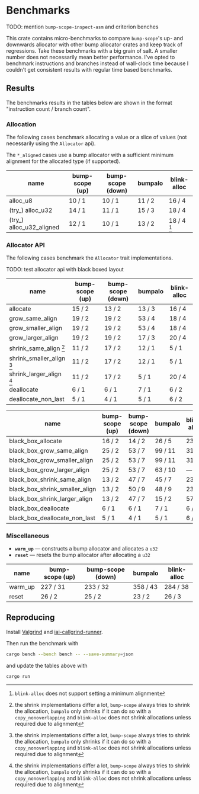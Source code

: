 # Benchmarks

TODO: mention `bump-scope-inspect-asm` and criterion benches

This crate contains micro-benchmarks to compare `bump-scope`'s up- and downwards allocator with other bump allocator crates and keep track of regressions. Take these benchmarks with a big grain of salt. A smaller number does not necessarily mean better performance. I've opted to benchmark instructions and branches instead of wall-clock time because I couldn't get consistent results with regular time based benchmarks.

## Results

The benchmarks results in the tables below are shown in the format "instruction count / branch count".

### Allocation

The following cases benchmark allocating a value or a slice of values (not necessarily using the `Allocator` api).

The `*_aligned` cases use a bump allocator with a sufficient minimum alignment for the allocated type (if supported).

<!-- alloc table start -->

| name                     | bump-scope (up) | bump-scope (down) | bumpalo | blink-alloc |
|--------------------------|-----------------|-------------------|---------|-------------|
| alloc_u8                 | 10 / 1          | 10 / 1            | 11 / 2  | 16 / 4      |
| (try_) alloc_u32         | 14 / 1          | 11 / 1            | 15 / 3  | 18 / 4      |
| (try_) alloc_u32_aligned | 12 / 1          | 10 / 1            | 13 / 2  | 18 / 4 [^1] |


<!-- alloc table end -->

### Allocator API

The following cases benchmark the `Allocator` trait implementations. 

TODO: test allocator api with black boxed layout

<!-- allocator_api table start -->

| name                      | bump-scope (up) | bump-scope (down) | bumpalo | blink-alloc |
|---------------------------|-----------------|-------------------|---------|-------------|
| allocate                  | 15 / 2          | 13 / 2            | 13 / 3  | 16 / 4      |
| grow_same_align           | 19 / 2          | 19 / 2            | 53 / 4  | 18 / 4      |
| grow_smaller_align        | 19 / 2          | 19 / 2            | 53 / 4  | 18 / 4      |
| grow_larger_align         | 19 / 2          | 19 / 2            | 17 / 3  | 20 / 4      |
| shrink_same_align [^2]    | 11 / 2          | 17 / 2            | 12 / 1  | 5 / 1       |
| shrink_smaller_align [^2] | 11 / 2          | 17 / 2            | 12 / 1  | 5 / 1       |
| shrink_larger_align [^2]  | 11 / 2          | 17 / 2            | 5 / 1   | 20 / 4      |
| deallocate                | 6 / 1           | 6 / 1             | 7 / 1   | 6 / 2       |
| deallocate_non_last       | 5 / 1           | 4 / 1             | 5 / 1   | 6 / 2       |


<!-- allocator_api table end -->

<!-- black_box_allocator_api table start -->

| name                           | bump-scope (up) | bump-scope (down) | bumpalo | blink-alloc |
|--------------------------------|-----------------|-------------------|---------|-------------|
| black_box_allocate             | 16 / 2          | 14 / 2            | 26 / 5  | 23 / 4      |
| black_box_grow_same_align      | 25 / 2          | 53 / 7            | 99 / 11 | 31 / 6      |
| black_box_grow_smaller_align   | 25 / 2          | 53 / 7            | 99 / 11 | 31 / 6      |
| black_box_grow_larger_align    | 25 / 2          | 53 / 7            | 63 / 10 | —           |
| black_box_shrink_same_align    | 13 / 2          | 47 / 7            | 45 / 7  | 23 / 3      |
| black_box_shrink_smaller_align | 13 / 2          | 50 / 9            | 48 / 9  | 23 / 3      |
| black_box_shrink_larger_align  | 13 / 2          | 47 / 7            | 15 / 2  | 57 / 9      |
| black_box_deallocate           | 6 / 1           | 6 / 1             | 7 / 1   | 6 / 2       |
| black_box_deallocate_non_last  | 5 / 1           | 4 / 1             | 5 / 1   | 6 / 2       |


<!-- black_box_allocator_api table end -->

### Miscellaneous

- **`warm_up`** —  constructs a bump allocator and allocates a `u32`
- **`reset`** —  resets the bump allocator after allocating a `u32`

<!-- misc table start -->

| name    | bump-scope (up) | bump-scope (down) | bumpalo  | blink-alloc |
|---------|-----------------|-------------------|----------|-------------|
| warm_up | 227 / 31        | 233 / 32          | 358 / 43 | 284 / 38    |
| reset   | 26 / 2          | 25 / 2            | 23 / 2   | 26 / 3      |


<!-- misc table end -->

[^1]: `blink-alloc` does not support setting a minimum alignment
[^2]: the shrink implementations differ a lot, `bump-scope` always tries to shrink the allocation, `bumpalo` only shrinks if it can do so with a `copy_nonoverlapping` and `blink-alloc` does not shrink allocations unless required due to alignment

## Reproducing

Install [Valgrind](https://iai-callgrind.github.io/iai-callgrind/latest/html/installation/prerequisites.html) and [iai-callgrind-runner](https://iai-callgrind.github.io/iai-callgrind/latest/html/installation/iai_callgrind.html).

Then run the benchmark with
```bash
cargo bench --bench bench -- --save-summary=json
```
and update the tables above with
```bash
cargo run
```